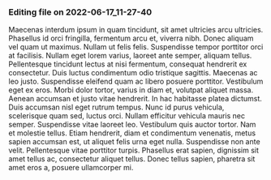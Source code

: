 

### Editing file on 2022-06-17_11-27-40

Maecenas interdum ipsum in quam tincidunt, sit amet ultricies arcu ultricies. Phasellus id orci fringilla, fermentum arcu et, viverra nibh. Donec aliquam vel quam ut maximus. Nullam ut felis felis. Suspendisse tempor porttitor orci at facilisis. Nullam eget lorem varius, laoreet ante semper, aliquam tellus. Pellentesque tincidunt lectus at nisi fermentum, consequat hendrerit ex consectetur. Duis luctus condimentum odio tristique sagittis. Maecenas ac leo justo. Suspendisse eleifend quam ac libero posuere porttitor. Vestibulum eget ex eros. Morbi dolor tortor, varius in diam et, volutpat aliquet massa. Aenean accumsan et justo vitae hendrerit. In hac habitasse platea dictumst.
Duis accumsan nisl eget rutrum tempus. Nunc id purus vehicula, scelerisque quam sed, luctus orci. Nullam efficitur vehicula mauris nec semper. Suspendisse vitae laoreet leo. Vestibulum quis auctor tortor. Nam et molestie tellus. Etiam hendrerit, diam et condimentum venenatis, metus sapien accumsan est, ut aliquet felis urna eget nulla. Suspendisse non ante velit. Pellentesque vitae porttitor turpis. Phasellus erat sapien, dignissim sit amet tellus ac, consectetur aliquet tellus. Donec tellus sapien, pharetra sit amet eros a, posuere ullamcorper mi.


